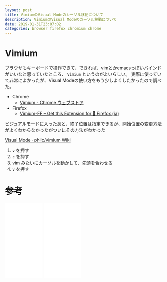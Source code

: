 ```yaml
---
layout: post
title: VimiumのVisual Modeのカーソル移動について
description: VimiumのVisual Modeのカーソル移動について
date: 2019-01-31T23:07:02
categories: browser firefox chromium chrome
---
```


# Vimium

ブラウザもキーボードで操作できて、できれば、vimとかemacsっぽいバインドがいいなと思っていたところ、 `Vimium` というのがよいらしい。
実際に使っていて非常によかったが、Visual Modeの使い方をもう少しよくしたかったので調べた。

- Chrome
    - [Vimium - Chrome ウェブストア](https://chrome.google.com/webstore/detail/vimium/dbepggeogbaibhgnhhndojpepiihcmeb)
- Firefox
    - [Vimium-FF – Get this Extension for 🦊 Firefox (ja)](https://addons.mozilla.org/ja/firefox/addon/vimium-ff/)

ビジュアルモードに入ったあと、終了位置は指定できるが、開始位置の変更方法がよくわからなかったがついにその方法がわかった

[Visual Mode · philc/vimium Wiki](https://github.com/philc/vimium/wiki/Visual-Mode)

1. `v` を押す
2. `c` を押す
3. vim みたいにカーソルを動かして、先頭を合わせる
4. `v` を押す

# 参考

<iframe style="width:120px;height:240px;" marginwidth="0" marginheight="0" scrolling="no" frameborder="0" src="//rcm-fe.amazon-adsystem.com/e/cm?lt1=_blank&bc1=000000&IS2=1&bg1=FFFFFF&fc1=000000&lc1=0000FF&t=mi3002-22&language=ja_JP&o=9&p=8&l=as4&m=amazon&f=ifr&ref=as_ss_li_til&asins=B00HWLJI3U&linkId=a0132ee074721b379e4c971ae9952313"></iframe>

<iframe style="width:120px;height:240px;" marginwidth="0" marginheight="0" scrolling="no" frameborder="0" src="//rcm-fe.amazon-adsystem.com/e/cm?lt1=_blank&bc1=000000&IS2=1&bg1=FFFFFF&fc1=000000&lc1=0000FF&t=mi3002-22&language=ja_JP&o=9&p=8&l=as4&m=amazon&f=ifr&ref=as_ss_li_til&asins=B00OIDI7SW&linkId=c5969e996ddbff59a06b5f76e29f6d17"></iframe>
